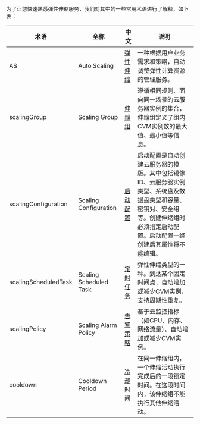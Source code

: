 为了让您快速熟悉弹性伸缩服务，我们对其中的一些常用术语进行了解释，如下表：

| 术语 | 全称 | 中文 | 说明|
|---------|---------|---------|---------|
| AS | Auto Scaling |[弹性伸缩](https://www.qcloud.com/doc/product/377/3154)|一种根据用户业务需求和策略，自动调整弹性计算资源的管理服务。 |
| scalingGroup | Scaling Group |[伸缩组](https://www.qcloud.com/doc/product/377/3155#1.-.E4.BC.B8.E7.BC.A9.E7.BB.84)|遵循相同规则、面向同一场景的云服务器实例的集合，伸缩组定义了组内CVM实例数的最大值、最小值等信息。 |
| scalingConfiguration | Scaling Configuration |[启动配置](https://www.qcloud.com/doc/product/377/3155#2.-.E5.90.AF.E5.8A.A8.E9.85.8D.E7.BD.AE)|启动配置是自动创建云服务器的模版。其中包括镜像ID、云服务器实例类型、系统盘及数据盘类型和容量、密钥对、安全组等。创建伸缩组时必须指定启动配置。启动配置一经创建后其属性将不能编辑。 |
| scalingScheduledTask | Scaling Scheduled Task | [定时任务](https://www.qcloud.com/doc/product/377/3155#3.-.E5.AE.9A.E6.97.B6.E4.BB.BB.E5.8A.A1) | 弹性伸缩类型的一种。到达某个固定时间点，自动增加或减少CVM实例，支持周期性重复。|
| scalingPolicy | Scaling Alarm Policy | [告警策略](https://www.qcloud.com/doc/product/377/3155#5.-.E5.91.8A.E8.AD.A6.E4.BC.B8.E7.BC.A9) |基于云监控指标（如CPU、内存、网络流量），自动增加或减少CVM实例。|
| cooldown | Cooldown Period | [冷却时间](https://www.qcloud.com/doc/product/377/3155#6.-.E5.86.B7.E5.8D.B4.E6.97.B6.E9.97.B4) | 在同一伸缩组内，一个伸缩活动执行完成后的一段锁定时间。在这段时间内，该伸缩组不能执行其他伸缩活动。|

